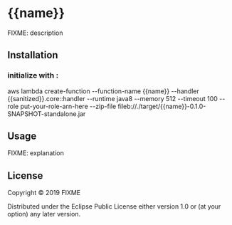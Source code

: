 # {{name}}

FIXME: description

## Installation

### initialize with :

aws lambda create-function --function-name {{name}} --handler {{sanitized}}.core::handler --runtime java8 --memory 512 --timeout 100 --role put-your-role-arn-here --zip-file fileb://./target/{{name}}-0.1.0-SNAPSHOT-standalone.jar

## Usage

FIXME: explanation

## License

Copyright © 2019 FIXME

Distributed under the Eclipse Public License either version 1.0 or (at
your option) any later version.
